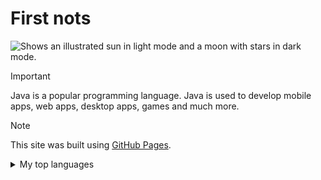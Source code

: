 # First nots
<picture>
  <source media="(prefers-color-scheme: dark)" srcset="https://user-images.githubusercontent.com/25423296/163456776-7f95b81a-f1ed-45f7-b7ab-8fa810d529fa.png">
  <source media="(prefers-color-scheme: light)" srcset="https://user-images.githubusercontent.com/25423296/163456779-a8556205-d0a5-45e2-ac17-42d089e3c3f8.png">
  <img alt="Shows an illustrated sun in light mode and a moon with stars in dark mode." src="https://user-images.githubusercontent.com/25423296/163456779-a8556205-d0a5-45e2-ac17-42d089e3c3f8.png">
</picture>

> [!IMPORTANT]
> Java is a popular programming language.
> Java is used to develop mobile apps, web apps, desktop apps, games and much more.

> [!NOTE]
> This site was built using [GitHub Pages](https://pages.github.com/).

<details>
<summary>My top languages</summary>

| Rank | THING-TO-RANK |
|-----:|---------------|
|     1|java           |
|     2|Asp            |
|     3|Sql            |
|     4|               | 
|     5|               |
|     6|               |

</details>